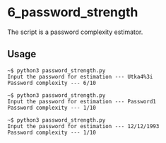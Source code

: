 6_password_strength
===================

The script is a password complexity estimator. 

Usage
-----

```
~$ python3 password_strength.py
Input the password for estimation --- Utka4%3i
Password complexity --- 6/10

~$ python3 password_strength.py
Input the password for estimation --- Password1
Password complexity --- 1/10

~$ python3 password_strength.py
Input the password for estimation --- 12/12/1993
Password complexity --- 1/10
```
